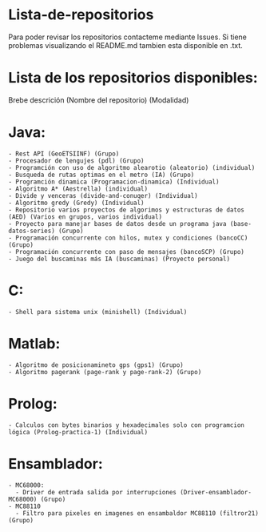# Lista-de-repositorios
Para poder revisar los repositorios contacteme mediante Issues.
Si tiene problemas visualizando el README.md tambien esta disponible en .txt.

# Lista de los repositorios disponibles: 
  Brebe descrición (Nombre del repositorio) (Modalidad)
  # Java:
    - Rest API (GeoETSIINF) (Grupo)
    - Procesador de lengujes (pdl) (Grupo)
    - Programción con uso de algoritmo alearotio (aleatorio) (individual)
    - Busqueda de rutas optimas en el metro (IA) (Grupo)
    - Programción dinamica (Programacion-dinamica) (Individual)
    - Algoritmo A* (Aestrella) (individual)
    - Divide y venceras (divide-and-conuqer) (Individual)
    - Algoritmo gredy (Gredy) (Individual)
    - Repositorio varios proyectos de algorimos y estructuras de datos (AED) (Varios en grupos, varios individual)
    - Proyecto para manejar bases de datos desde un programa java (base-datos-series) (Grupo)
    - Programación concurrente con hilos, mutex y condiciones (bancoCC) (Grupo)
    - Programación concurrente con paso de mensajes (bancoSCP) (Grupo)
    - Juego del buscaminas más IA (buscaminas) (Proyecto personal)
  # C:
    - Shell para sistema unix (minishell) (Individual)
  # Matlab:
    - Algoritmo de posicionamineto gps (gps1) (Grupo)
    - Algoritmo pagerank (page-rank y page-rank-2) (Grupo)
  # Prolog:
    - Calculos con bytes binarios y hexadecimales solo con programcion lógica (Prolog-practica-1) (Individual)
  # Ensamblador:
    - MC68000:
      - Driver de entrada salida por interrupciones (Driver-ensamblador-MC68000) (Grupo)
    - MC88110
      - Filtro para pixeles en imagenes en ensambaldor MC88110 (filtror21) (Grupo)
